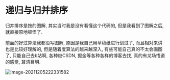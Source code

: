 # 递归与归并排序

归并排序是按的图解, 其实当时我是没有看懂这个代码的, 但是我看到了图解之后, 就直接原地顿悟了.

前面的好过算法我都没写图解, 原因是我自己用草稿纸进行划过了, 而且相对来讲也是比较好理解的, 但是随着度算法的越来越深入, 有些可能自己真的不太会画图了, 只能自己去b站啊, 各种继CSDN, 掘金等各种各样的博客去找, 真的有龙场悟道的感觉, 耳清目明.



![image-20211205222331582](https://cdn.jsdelivr.net/gh/hx1098/Algorithm@master/img/nacos/20211205222338.png)

